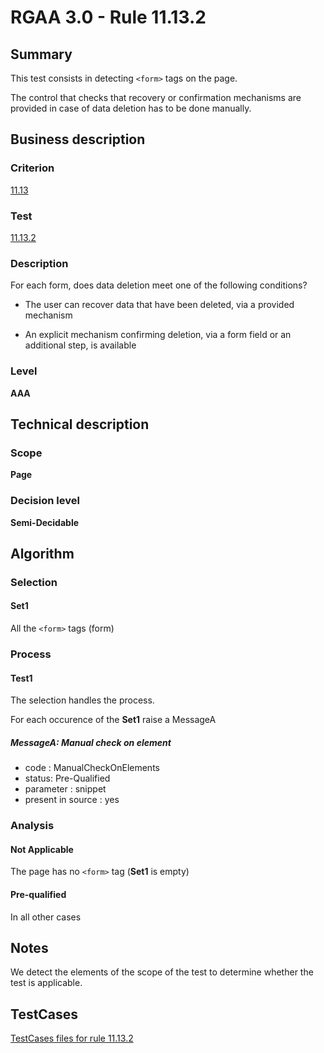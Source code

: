 # RGAA 3.0 -  Rule 11.13.2

## Summary

This test consists in detecting `<form>` tags on the page.

The control that checks that recovery or confirmation mechanisms are provided in case of data deletion has to be done manually.

## Business description

### Criterion

[11.13](http://asqatasun.github.io/RGAA--3.0--EN/RGAA3.0_Criteria_English_version_v1.html#crit-11-13)

### Test

[11.13.2](http://asqatasun.github.io/RGAA--3.0--EN/RGAA3.0_Criteria_English_version_v1.html#test-11-13-2)

### Description
For each form, does
    data deletion meet one of the following conditions?
    <ul><li> The user can recover data that have been
   deleted, via a provided mechanism</li>
  <li> An explicit mechanism confirming deletion, via a
   form field or an additional step, is available </li>
    </ul> 


### Level

**AAA**

## Technical description

### Scope

**Page**

### Decision level

**Semi-Decidable**

## Algorithm

### Selection

#### Set1

All the `<form>` tags (form)

### Process

#### Test1

The selection handles the process.

For each occurence of the **Set1** raise a MessageA

##### MessageA: Manual check on element

-   code : ManualCheckOnElements
-   status: Pre-Qualified
-   parameter : snippet
-   present in source : yes

### Analysis

#### Not Applicable

The page has no `<form>` tag (**Set1** is empty)

#### Pre-qualified

In all other cases

## Notes

We detect the elements of the scope of the test to determine whether the
test is applicable.



##  TestCases 

[TestCases files for rule 11.13.2](https://github.com/Asqatasun/Asqatasun/tree/master/rules/rules-rgaa3.0/src/test/resources/testcases/rgaa30/Rgaa30Rule111302/) 


